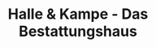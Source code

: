 ---
title: "Halle & Kampe - Das Bestattungshaus"
url: /lemgo/halle-und-kampe-das-bestattungshaus/
shop: Bestattungen
---
